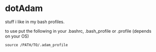dotAdam
=======

stuff i like in my bash profiles.

to use put the following in your .bashrc, .bash_profile or .profile (depends on your OS)

`source /PATH/TO/.adam_profile`